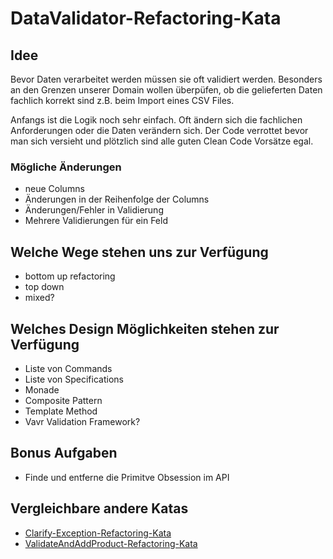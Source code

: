 # DataValidator-Refactoring-Kata

## Idee
Bevor Daten verarbeitet werden müssen sie oft validiert werden. Besonders an den Grenzen unserer Domain wollen überpüfen, ob die gelieferten Daten fachlich korrekt sind z.B. beim Import eines CSV Files.

Anfangs ist die Logik noch sehr einfach. Oft ändern sich die fachlichen Anforderungen oder die Daten verändern sich. Der Code verrottet bevor man sich versieht und plötzlich sind alle guten Clean Code Vorsätze egal. 

### Mögliche Änderungen
- neue Columns
- Änderungen in der Reihenfolge der Columns
- Änderungen/Fehler in Validierung
- Mehrere Validierungen für ein Feld

## Welche Wege stehen uns zur Verfügung
- bottom up refactoring
- top down
- mixed?

## Welches Design Möglichkeiten stehen zur Verfügung
-  Liste von Commands
-  Liste von Specifications
-  Monade
-  Composite Pattern
-  Template Method
-  Vavr Validation Framework?

## Bonus Aufgaben

- Finde und entferne die Primitve Obsession im API

## Vergleichbare andere Katas
- [Clarify-Exception-Refactoring-Kata](https://github.com/emilybache/Clarify-Exception-Refactoring-Kata)
- [ValidateAndAddProduct-Refactoring-Kata](https://github.com/emilybache/ValidateAndAddProduct-Refactoring-Kata)

